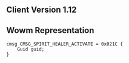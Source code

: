 ## Client Version 1.12

## Wowm Representation
```rust,ignore
cmsg CMSG_SPIRIT_HEALER_ACTIVATE = 0x021C {
    Guid guid;    
}

```
